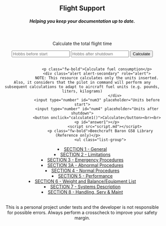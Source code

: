 <html lang="en">
	<body style="text-align:center;">
        <h2>Flight Support</h2>
	<h5>Helping you keep your documentation up to date.</h5><br>
	<link href="https://cdn.jsdelivr.net/npm/bootstrap@5.0.0-beta1/dist/css/bootstrap.min.css" rel="stylesheet" integrity="sha384-giJF6kkoqNQ00vy+HMDP7azOuL0xtbfIcaT9wjKHr8RbDVddVHyTfAAsrekwKmP1" crossorigin="anonymous">
				 <p class="fw-bold">Calculate the total flight time</p>
		      		 <input type="number" id="num1" placeholder="Hobbs before start">
				 <input type="number" id="num2" placeholder="Hobbs after shutdown">
				 <button onclick="calculate0()">Calculate</button><br><br>
				 <p id="answer0"></p>

				 <p class="fw-bold">Calculate fuel consumption</p>
				 <div class="alert alert-secondary" role="alert">
  				 NOTE: This resource calculates only the units inserted. Also, it considers that the pilot in command will perform any subsequent calculations to adapt to aircraft fuel units (e.g. pounds, liters, kilograms)
                                 </div>
				 <input type="number" id="num3" placeholder="Units before start">
				 <input type="number" id="num4" placeholder="Units after shutdown">
				 <button onclick="calculate1()">Calculate</button><br><br>
				 <p id="answer1"></p>
			         	<script src="script.md"></script>
					<p class="fw-bold">Beechcraft Baron G58 Library (Reference only)</p>	
					<ul class="list-group">
  <li class="list-group-item"><a href="https://nbviewer.jupyter.org/github/gplucas/web2.github.io/blob/main/g58/s1_general.pdf">SECTION 1 - General</a></li>
  <li class="list-group-item"><a href="https://nbviewer.jupyter.org/github/gplucas/web2.github.io/blob/main/g58/s2_limitations.pdf">SECTION 2 - Limitations</a></li>
  <li class="list-group-item"><a href="https://nbviewer.jupyter.org/github/gplucas/web2.github.io/blob/main/g58/s3_emergency_procedures.pdf">SECTION 3 - Emergency Procedures</a></li>
  <li class="list-group-item"><a href="https://nbviewer.jupyter.org/github/gplucas/web2.github.io/blob/main/g58/s3a_abnormal_procedures.pdf">SECTION 3A - Abnormal Procedures</a></li>
  <li class="list-group-item"><a href="https://nbviewer.jupyter.org/github/gplucas/web2.github.io/blob/main/g58/s4_normal_procedures.pdf">SECTION 4 - Normal Procedures</a></li>
  <li class="list-group-item"><a href="https://nbviewer.jupyter.org/github/gplucas/web2.github.io/blob/main/g58/s5_performance.pdf">SECTION 5 - Performance</a></li>
  <li class="list-group-item"><a href="https://nbviewer.jupyter.org/github/gplucas/web2.github.io/blob/main/g58/s6_weight_and_balance_and_equipment_list.pdf">SECTION 6 - Weight and Balance/Equipment List</a></li>
  <li class="list-group-item"><a href="https://nbviewer.jupyter.org/github/gplucas/web2.github.io/blob/main/g58/s7_system_description.pdf">SECTION 7 - Systems Description</a></li>		
  <li class="list-group-item"><a href="https://nbviewer.jupyter.org/github/gplucas/web2.github.io/blob/main/g58/s8_handling_serv_%26_maint.pdf">SECTION 8 - Handling, Serv & Maint</a></li>				
		</ul><br>
				 <p>This is a personal project under tests and the developer is not responsible for possible errors. Always perform a crosscheck to improve your safety margin.</p>
	</body>
</html>
